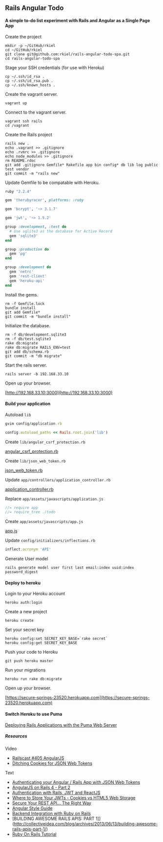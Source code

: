 ## Rails Angular Todo

#### A simple to-do list experiment with Rails and Angular as a Single Page App

Create the project

```unix
mkdir -p ~/GitHub/rkiel
cd ~/GitHub/rkiel
git clone git@github.com:rkiel/rails-angular-todo-spa.git
cd rails-angular-todo-spa
```

Stage your SSH credentials (for use with Heroku)

```unix
cp ~/.ssh/id_rsa .
cp ~/.ssh/id_rsa.pub .
cp ~/.ssh/known_hosts .
```

Create the vagrant server.

```unix
vagrant up
```

Connect to the vagrant server.

```unix
vagrant ssh rails
cd /vagrant
```

Create the Rails project
```unix
rails new .
echo .vagrant >> .gitignore
echo .rvmrc >> .gitignore
echo node_modules >> .gitignore
rm README.rdoc
git add .gitignore Gemfile* Rakefile app bin config* db lib log public test vendor
git commit -m "rails new"
```

Update Gemfile to be compatable with Heroku.

```ruby
ruby "2.2.4"

gem 'therubyracer', platforms: :ruby

gem 'bcrypt', '~> 3.1.7'

gem 'jwt', '~> 1.5.2'

group :development, :test do
  # Use sqlite3 as the database for Active Record
  gem 'sqlite3'
end

group :production do
  gem 'pg'
end

group :development do
  gem 'netrc'
  gem 'rest-client'
  gem 'heroku-api'
end
```

Install the gems.

```unix
rm -f Gemfile.lock
bundle install
git add Gemfile*
git commit -m "bundle install"
```

Initialize the database.

```unix
rm -f db/development.sqlite3
rm -f db/test.sqlite3
rake db:migrate
rake db:migrate RAILS_ENV=test
git add db/schema.rb
git commit -m "db migrate"
```

Start the rails server.

```unix
rails server -b 192.168.33.10
```

Open up your browser.

[http://192.168.33.10:3000](http://192.168.33.10:3000)

#### Build your application

Autoload `lib`

```ruby
gvim config/application.rb

config.autoload_paths << Rails.root.join('lib')
```

Create `lib/angular_csrf_protection.rb`

[angular_csrf_protection.rb](https://gist.github.com/rkiel/26e67a53938d566d492d)

Create `lib/json_web_token.rb`

[json_web_token.rb](https://gist.github.com/rkiel/e396cfa16c2ac4c84d0c)

Update `app/controllers/application_controller.rb`

[application_controller.rb](https://gist.github.com/rkiel/52e7ad74444005724880)

Replace `app/assets/javascripts/application.js`

```javascript
//= require app
//= require_tree ./todo
```

Create `app/assets/javascripts/app.js`

[app.js](https://gist.github.com/rkiel/857823a77b30edf88e22)

Update `config/initializers/inflections.rb`

```ruby
inflect.acronym 'API'
```

Generate User model

```unix
rails generate model user first last email:index uuid:index password_digest
```

#### Deploy to heroku

Login to your Heroku account

```unix
heroku auth:login
```

Create a new project

```unix
heroku create
```

Set your secret key

```unix
heroku config:set SECRET_KEY_BASE=`rake secret`
heroku config:get SECRET_KEY_BASE
```

Push your code to Heroku

```unix
git push heroku master
```

Run your migrations

```unix
heroku run rake db:migrate
```

Open up your browser.

[https://secure-springs-23520.herokuapp.com](https://secure-springs-23520.herokuapp.com)


#### Switch Heroku to use Puma

[Deploying Rails Applications with the Puma Web Server](https://devcenter.heroku.com/articles/deploying-rails-applications-with-the-puma-web-server)

##### Resources

Video

* [Railscast #405 AngularJS](http://railscasts.com/episodes/405-angularjs)
* [Ditching Cookies for JSON Web Tokens](https://www.youtube.com/watch?v=X7t2pdJYHNI)

Text

* [Authenticating your Angular / Rails App with JSON Web Tokens](http://adamalbrecht.com/2014/12/04/add-json-web-token-authentication-to-your-angular-rails-app/)
* [AngularJS on Rails 4 - Part 2](http://coderberry.me/blog/2013/04/23/angularjs-on-rails-4-part-2/)
* [Authentication with Rails, JWT and ReactJS](http://nebulab.it/blog/authentication-with-rails-jwt-and-react/)
* [Where to Store Your JWTs - Cookies vs HTML5 Web Storage](https://stormpath.com/blog/where-to-store-your-jwts-cookies-vs-html5-web-storage/)
* [Secure Your REST API... The Right Way](https://stormpath.com/blog/secure-your-rest-api-right-way/)
* [Angular Style Guide](https://github.com/johnpapa/angular-styleguide)
* [Backend Integration with Ruby on Rails](http://fdietz.github.io/recipes-with-angular-js/backend-integration-with-ruby-on-rails/index.html)
* [BUILDING AWESOME RAILS APIS: PART 1]\](http://collectiveidea.com/blog/archives/2013/06/13/building-awesome-rails-apis-part-1/)
* [Ruby On Rails Tutorial](https://www.railstutorial.org/book/beginning)
